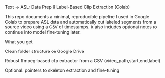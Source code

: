  
Text → ASL: Data Prep & Label-Based Clip Extraction (Colab)

This repo documents a minimal, reproducible pipeline I used in Google Colab to prepare ASL data and automatically cut labeled segments from a source video using a CSV of timestamps. It also includes optional notes to continue into model fine-tuning later.

What you get

Clean folder structure on Google Drive

Robust ffmpeg-based clip extractor from a CSV (video_path,start,end,label)

Optional: pointers to skeleton extraction and fine-tuning
